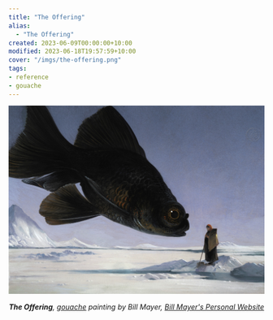 ```yaml
---
title: "The Offering"
alias:
  - "The Offering"
created: 2023-06-09T00:00:00+10:00
modified: 2023-06-18T19:57:59+10:00
cover: "/imgs/the-offering.png"
tags:
- reference
- gouache
---
```


![](imgs/the-offering.png)
*<center>**The Offering**, [gouache](notes/gouache) painting by Bill Mayer, [Bill Mayer's Personal Website](https://www.thebillmayer.com/)</center>*